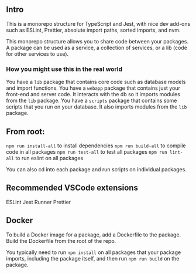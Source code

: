 ## Intro
This is a monorepo structure for TypeScript and Jest, with nice dev add-ons such as ESLint, Prettier, absolute import paths, sorted imports, and nvm.

This monorepo structure allows you to share code between your packages. A package can be used as a service, a collection of services, or a lib (code for other services to use).

### How you might use this in the real world
You have a `lib` package that contains core code such as database models and import functions. You have a `webapp` package that contains just your front-end and server code. It interacts with the db so it imports modules from the `lib` package. You have a `scripts` package that contains some scripts that you run on your database. It also imports modules from the `lib` package.

## From root:
`npm run install-all` to install dependencies
`npm run build-all` to compile code in all packages
`npm run test-all` to test all packages
`npm run lint-all` to run eslint on all packages

You can also cd into each package and run scripts on individual packages.

## Recommended VSCode extensions
ESLint
Jest Runner
Prettier

## Docker
To build a Docker image for a package, add a Dockerfile to the package. Build the Dockerfile from the root of the repo. 

You typically need to run `npm install` on all packages that your package imports, including the package itself, and then run `npm run build` on the package.